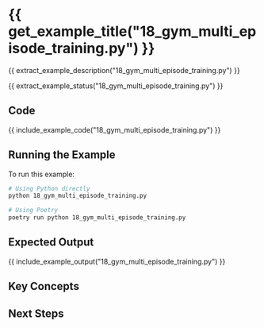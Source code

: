 # {{ get_example_title("18_gym_multi_episode_training.py") }}

{{ extract_example_description("18_gym_multi_episode_training.py") }}

{{ extract_example_status("18_gym_multi_episode_training.py") }}

## Code

{{ include_example_code("18_gym_multi_episode_training.py") }}

## Running the Example

To run this example:

```bash
# Using Python directly
python 18_gym_multi_episode_training.py

# Using Poetry
poetry run python 18_gym_multi_episode_training.py
```

## Expected Output

{{ include_example_output("18_gym_multi_episode_training.py") }}

## Key Concepts

<!-- This section should be manually filled in with key concepts demonstrated by the example -->

## Next Steps

<!-- This section should be manually filled in with links to related examples or documentation -->
